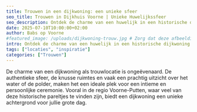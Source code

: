 ```yaml
---
title: Trouwen in een dijkwoning: een unieke sfeer
seo_title: Trouwen in Dijkhuis Voorne | Unieke Huwelijkssfeer
seo_description: Ontdek de charme van een huwelijk in een historische dijkwoning op Voorne-Putten. Perfect voor een intieme en sfeervolle ceremonie.
date: 2025-07-10T10:00:00+02:00
author: Babs op Voorne
#featured_image: /uploads/dijkwoning-trouw.jpg # Zorg dat deze afbeelding bestaat in static/uploads/
intro: Ontdek de charme van een huwelijk in een historische dijkwoning. Perfect voor een intieme en sfeervolle ceremonie...
tags: ["locaties", "inspiratie"]
categories: ["Trouwen"]
---
```

De charme van een dijkwoning als trouwlocatie is ongeëvenaard. De authentieke sfeer, de knusse ruimtes en vaak een prachtig uitzicht over het water of de polder, maken het een ideale plek voor een intieme en persoonlijke ceremonie. Vooral in de regio Voorne-Putten, waar veel van deze historische pareltjes te vinden zijn, biedt een dijkwoning een unieke achtergrond voor jullie grote dag.
